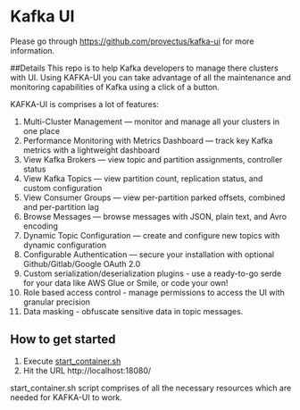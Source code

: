 # Kafka UI

Please go through https://github.com/provectus/kafka-ui for more information.

##Details
This repo is to help Kafka developers to manage there clusters with UI.
Using KAFKA-UI you can take advantage of all the maintenance and monitoring capabilities of Kafka using a click of a button.

KAFKA-UI is comprises a lot of features:
1. Multi-Cluster Management — monitor and manage all your clusters in one place
2. Performance Monitoring with Metrics Dashboard — track key Kafka metrics with a lightweight dashboard
3. View Kafka Brokers — view topic and partition assignments, controller status
4. View Kafka Topics — view partition count, replication status, and custom configuration
5. View Consumer Groups — view per-partition parked offsets, combined and per-partition lag
6. Browse Messages — browse messages with JSON, plain text, and Avro encoding
7. Dynamic Topic Configuration — create and configure new topics with dynamic configuration
8. Configurable Authentication — secure your installation with optional Github/Gitlab/Google OAuth 2.0
9. Custom serialization/deserialization plugins - use a ready-to-go serde for your data like AWS Glue or Smile, or code your own!
10. Role based access control - manage permissions to access the UI with granular precision
11. Data masking - obfuscate sensitive data in topic messages.

## How to get started
1. Execute [start_container.sh](/Users/ajith.shetty/personal_project/spark-kafka-kstreams/start_containers.sh)
2. Hit the URL http://localhost:18080/

start_container.sh script comprises of all the necessary resources which are needed for KAFKA-UI to work.